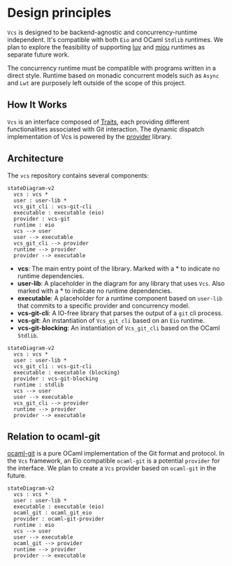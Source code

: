 # Design principles

`Vcs` is designed to be backend-agnostic and concurrency-runtime independent. It's compatible with both `Eio` and OCaml `Stdlib` runtimes. We plan to explore the feasibility of supporting [luv](https://github.com/aantron/luv) and [miou](https://github.com/robur-coop/miou) runtimes as separate future work.

The concurrency runtime must be compatible with programs written in a direct style. Runtime based on monadic concurrent models such as `Async` and `Lwt` are purposely left outside of the scope of this project.

## How It Works

`Vcs` is an interface composed of [Traits](./traits.md), each providing different functionalities associated with Git interaction. The dynamic dispatch implementation of Vcs is powered by the [provider](https://github.com/mbarbin/provider) library.

## Architecture

The `vcs` repository contains several components:

```mermaid
stateDiagram-v2
  vcs : vcs *
  user : user-lib *
  vcs_git_cli : vcs-git-cli
  executable : executable (eio)
  provider : vcs-git
  runtime : eio
  vcs --> user
  user --> executable
  vcs_git_cli --> provider
  runtime --> provider
  provider --> executable
```

- **vcs**: The main entry point of the library. Marked with a * to indicate no
  runtime dependencies.
- **user-lib**: A placeholder in the diagram for any library that uses `Vcs`.
  Also marked with a * to indicate no runtime dependencies.
- **executable**: A placeholder for a runtime component based on `user-lib` that
  commits to a specific provider and concurrency model.
- **vcs-git-cli**: A IO-free library that parses the output of a `git` cli process.
- **vcs-git**: An instantiation of `Vcs_git_cli` based on an `Eio` runtime.
- **vcs-git-blocking**: An instantiation of `Vcs_git_cli` based on the OCaml `Stdlib`.

```mermaid
stateDiagram-v2
  vcs : vcs *
  user : user-lib *
  vcs_git_cli : vcs-git-cli
  executable : executable (blocking)
  provider : vcs-git-blocking
  runtime : stdlib
  vcs --> user
  user --> executable
  vcs_git_cli --> provider
  runtime --> provider
  provider --> executable
```

## Relation to ocaml-git

[ocaml-git](https://github.com/mirage/ocaml-git) is a pure OCaml implementation of the Git format and protocol. In the `Vcs` framework, an Eio compatible `ocaml-git` is a potential `provider` for the interface. We plan to create a `Vcs` provider based on `ocaml-git` in the future.

```mermaid
stateDiagram-v2
  vcs : vcs *
  user : user-lib *
  executable : executable (eio)
  ocaml_git : ocaml_git_eio
  provider : ocaml-git-provider
  runtime : eio
  vcs --> user
  user --> executable
  ocaml_git --> provider
  runtime --> provider
  provider --> executable
```
